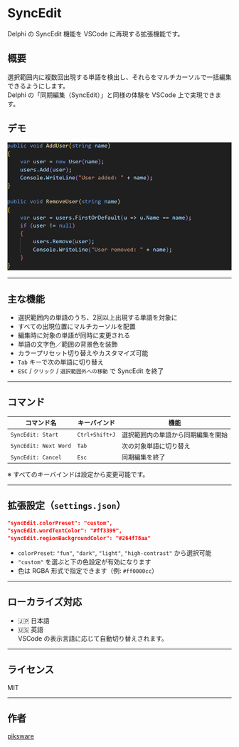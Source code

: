 # SyncEdit

Delphi の SyncEdit 機能を VSCode に再現する拡張機能です。

## 概要

選択範囲内に複数回出現する単語を検出し、それらをマルチカーソルで一括編集できるようにします。  
Delphi の「同期編集（SyncEdit）」と同様の体験を VSCode 上で実現できます。

## デモ
![SyncEdit demo](https://github.com/freeonterminate/SyncEditVS/blob/main/syncedit.gif?raw=true)

---

## 主な機能

- 選択範囲内の単語のうち、2回以上出現する単語を対象に
- すべての出現位置にマルチカーソルを配置
- 編集時に対象の単語が同時に変更される
- 単語の文字色／範囲の背景色を装飾
- カラープリセット切り替えやカスタマイズ可能
- `Tab` キーで次の単語に切り替え
- `ESC` / `クリック` / `選択範囲外への移動` で SyncEdit を終了

---

## コマンド

| コマンド名 | キーバインド | 機能 |
|------------|--------------|------|
| `SyncEdit: Start` | `Ctrl+Shift+J` | 選択範囲内の単語から同期編集を開始 |
| `SyncEdit: Next Word` | `Tab` | 次の対象単語に切り替え |
| `SyncEdit: Cancel` | `Esc` | 同期編集を終了 |

※ すべてのキーバインドは設定から変更可能です。

---

## 拡張設定（`settings.json`）

```json
"syncEdit.colorPreset": "custom",
"syncEdit.wordTextColor": "#ff3399",
"syncEdit.regionBackgroundColor": "#264f78aa"
```

- `colorPreset`:  `"fun"`, `"dark"`, `"light"`, `"high-contrast"` から選択可能
- `"custom"` を選ぶと下の色設定が有効になります
- 色は RGBA 形式で指定できます（例: `#ff0000cc`）

---

## ローカライズ対応

- 🇯🇵 日本語
- 🇺🇸 英語  
VSCode の表示言語に応じて自動切り替えされます。

---

## ライセンス

MIT

---

## 作者

[piksware](https://piksware.com/)
